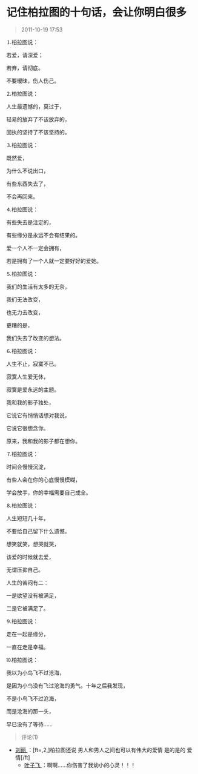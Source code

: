 # 记住柏拉图的十句话，会让你明白很多
> 2011-10-19 17:53


⒈柏拉图说：­

若爱，请深爱；­

若弃，请彻底。­

不要暧昧，伤人伤己。­

⒉柏拉图说：­

人生最遗憾的，莫过于，­

轻易的放弃了不该放弃的，­

固执的坚持了不该坚持的。­

⒊柏拉图说：­

既然爱，­

为什么不说出口，­

有些东西失去了，­

不会再回来。­

⒋柏拉图说：­

有些失去是注定的，­

有些缘分是永远不会有结果的。­

爱一个人不一定会拥有，­

若是拥有了一个人就一定要好好的爱她。­

⒌柏拉图说：­

我们的生活有太多的无奈，­

我们无法改变，­

也无力去改变，­

更糟的是，­

我们失去了改变的想法。­

⒍柏拉图说：­

人生不止，寂寞不已。­

寂寞人生爱无休，­

寂寞是爱永远的主题。­

我和我的影子独处，­

它说它有悄悄话想对我说，­

它说它很想念你。­

原来，我和我的影子都在想你。­

⒎柏拉图说：­

时间会慢慢沉淀，­

有些人会在你的心底慢慢模糊，­

学会放手，你的幸福需要自己成全。­

⒏柏拉图说：­

人生短短几十年，­

不要给自己留下什么遗憾。­

想笑就笑，想哭就哭，­

该爱的时候就去爱，­

无谓压抑自己。­

人生的苦闷有二：­

一是欲望没有被满足，­

二是它被满足了。­

⒐柏拉图说：­

走在一起是缘分，­

一直在走是幸福。­

⒑柏拉图说：­

我以为小鸟飞不过沧海，­

是因为小鸟没有飞过沧海的勇气。十年之后我发现，­

不是小鸟飞不过沧海，­

而是沧海的那一头，

早已没有了等待……
> 评论(1)


* [刘丽 ](https://user.qzone.qq.com/862212792)：[ft=,2,]柏拉图还说 男人和男人之间也可以有伟大的爱情 是的是的  爱情[/ft] 
	* [叶子飞 ](https://user.qzone.qq.com/2542864301)：啊啊……你伤害了我幼小的心灵！！！ 